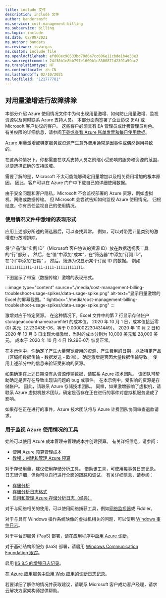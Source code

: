 ```yaml
---
title: include 文件
description: include 文件
author: bandersmsft
ms.service: cost-management-billing
ms.subservice: billing
ms.topic: include
ms.date: 02/09/2021
ms.author: banders
ms.reviewer: isvargas
ms.custom: include file
ms.openlocfilehash: efd08ec98533bd78d6a7cc606e11cbde1b4e33e3
ms.sourcegitcommit: 24f30b1e8bb797e1609b1c8300871d2391a59ac2
ms.translationtype: HT
ms.contentlocale: zh-CN
ms.lasthandoff: 02/10/2021
ms.locfileid: "121777781"
---
```

## <a name="troubleshoot-usage-spikes"></a>对用量激增进行故障排除

本部分介绍 Azure 使用情况文件中为何出现用量激增、如何防止用量激增、监视资源以及何时联系 Azure 支持人员。 本部分面向签署了企业协议 (EA) 或 Microsoft 客户协议的客户。 这些客户必须具有 EA 管理员或计费管理员角色。 有关权限的详细信息，请参阅[下载或查看 Azure 账单发票和每日使用数据](../articles/cost-management-billing/manage/download-azure-invoice-daily-usage-date.md)。

Azure 用量激增或特定服务或资源产生意外费用通常是因事件或偶然误用导致的。

在这两种情况下，你都需要在联系支持人员之前缩小受影响的服务和资源的范围，以便选择正确的支持区域。

需要了解的是，Microsoft 不太可能能够确定用量增加以及相关费用增加的根本原因。 因此，客户可以在 Azure 门户中下载自己的详细使用数据。

由于安全问题和客户隐私，Microsoft 不会监视部署的 Azure 资源，例如虚拟机、网络或数据传输。 但 Microsoft 会尝试告知如何监视 Azure 使用情况。 归根结底，你有责任监视自己的使用情况。

### <a name="what-a-spike-looks-like-in-the-usage-file"></a>使用情况文件中激增的表现形式

应用上述部分所述的筛选器后，可以查找异常。 例如，可以对带宽计量类别的激增进行故障排除。

将“产品”和“实例 ID”（Microsoft 客户协议的资源 ID）放在数据透视表工具的“行”部分 。 然后，在“值”中添加“成本”，在“筛选器”中添加“订阅 ID”，在“列”中添加“日期”  。 然后，筛选为仅显示某个订阅 ID 的数据。 例如 `111111111111-1111-1111-111111111111`。

下图显示了带宽（数据传输）激增的表现形式。

:::image type="content" source="./media/cost-management-billing-troubleshoot-usage-spikes/data-usage-spike.png" alt-text="显示用量激增的 Excel 的屏幕截图。" lightbox="./media/cost-management-billing-troubleshoot-usage-spikes/data-usage-spike.png" :::

激增对应于特定资源。 在这种情况下，Excel 文件中的第 7 行显示存储帐户 storageaccountnameazurefile1 的成本值。 2020 年 10 月 1 日，成本值接近零 (0) 美元（2.23043E-06，等于 0.000002230431449）。 2020 年 10 月 2 日和 2020 年 10 月 3 日出现大幅激增，当时的成本分别为 10,000 美元和 28,000 美元。 成本于 2020 年 10 月 4 日 (9.29E-07) 恢复正常。

在本示例中，你确定了产生大量带宽费用的资源、产生费用的日期，以及特定产品（区域间数据传输 - 数据发送 - 欧洲）。 确定激增是否因大量数据传输导致。 使用上述部分中的信息来验证受影响的资源。

如果确定在上述日期没有从资源传输数据，请联系 Azure 技术团队。 该团队可帮助确定是否存在导致出现该问题的 bug 或事件。 在本示例中，受影响的资源是存储帐户。 因此，请联系 Azure 存储技术团队。 同样，如果激增影响了虚拟机，请联系 Azure 虚拟机技术团队，确定是否存在正在进行的事件对虚拟机服务造成了影响。

如果存在正在进行的事件，Azure 技术团队将与 Azure 计费团队协同审查退款请求。

### <a name="tools-to-monitor-azure-usage"></a>用于监视 Azure 使用情况的工具

始终可以使用 Azure 成本管理来管理成本并创建预算。 有关详细信息，请参阅：

- [使用 Azure 预算管理成本](../articles/cost-management-billing/manage/cost-management-budget-scenario.md)
- [教程：创建和管理 Azure 预算](../articles/cost-management-billing/costs/tutorial-acm-create-budgets.md)

对于存储用量，建议使用存储分析工具。 借助该工具，可使用每事务日志记录。 日志很详细，但你可以自行进行全面的跟踪和调试。 有关详细信息，请参阅：

- [存储分析](../articles/storage/common/storage-analytics.md)
- [存储分析日志格式](/rest/api/storageservices/Storage-Analytics-Log-Format)
- [启用和管理 Azure 存储分析日志（经典）](../articles/storage/common/manage-storage-analytics-logs.md)

对于与网络相关的使用，可以使用网络捕获工具，例如[网络监视器](https://www.microsoft.com/download/details.aspx?id=4865)或 Fiddler。

对于与具有 Windows 操作系统映像的虚拟机相关的问题，可以使用 [Windows 事件日志](/windows/win32/wes/windows-event-log)。

对于平台即服务 (PaaS) 部署，请在应用程序中[启用 Azure 诊断](../articles/cloud-services/cloud-services-dotnet-diagnostics.md)。

对于基础结构即服务 (IaaS) 部署，请启用 [Windows Communication Foundation 跟踪](/dotnet/framework/wcf/diagnostics/tracing/configuring-tracing)。

启用 [IIS 8.5 的增强日志记录](/iis/get-started/whats-new-in-iis-85/enhanced-logging-for-iis85)。

[在 Azure 应用服务中启用 Web 应用的诊断日志记录](../articles/app-service/troubleshoot-diagnostic-logs.md)。

若要详细了解你的情况并获取建议，请联系 Microsoft 客户成功客户经理，请求云解决方案架构师提供帮助。